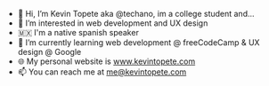- 👋 Hi, I’m Kevin Topete aka @techano, im a college student and...
- 👀 I’m interested in web development and UX design
- 🇲🇽 I'm a native spanish speaker
- 🌱 I’m currently learning web development @ freeCodeCamp & UX design @ Google
- 🌐 My personal website is www.kevintopete.com
- 📫 You can reach me at me@kevintopete.com

<!---
techano/techano is a ✨ special ✨ repository because its `README.md` (this file) appears on your GitHub profile.
You can click the Preview link to take a look at your changes.
- 🌐 My on going project is www.spelf.org
--->
